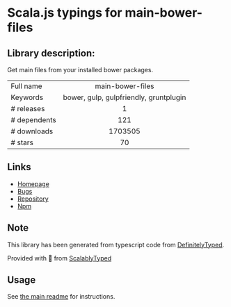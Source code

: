 
# Scala.js typings for main-bower-files


## Library description:
Get main files from your installed bower packages.

|                    |                 |
| ------------------ | :-------------: |
| Full name          | main-bower-files |
| Keywords           | bower, gulp, gulpfriendly, gruntplugin |
| # releases         | 1 |
| # dependents       | 121 |
| # downloads        | 1703505 |
| # stars            | 70 |

## Links
- [Homepage](https://github.com/ck86/main-bower-files)
- [Bugs](https://github.com/ck86/main-bower-files/issues)
- [Repository](https://github.com/ck86/main-bower-files)
- [Npm](https://www.npmjs.com/package/main-bower-files)
    


## Note
This library has been generated from typescript code from [DefinitelyTyped](https://definitelytyped.org).

Provided with :purple_heart: from [ScalablyTyped](https://github.com/oyvindberg/ScalablyTyped)

## Usage
See [the main readme](../../readme.md) for instructions.


